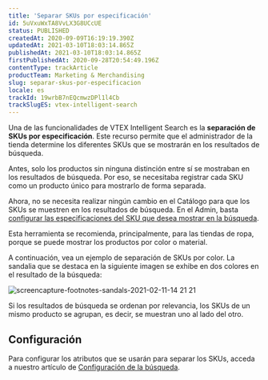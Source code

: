 ```yaml
---
title: 'Separar SKUs por especificación'
id: 5uVxuWxTA8VvLX3G8UCcUE
status: PUBLISHED
createdAt: 2020-09-09T16:19:19.390Z
updatedAt: 2021-03-10T18:03:14.865Z
publishedAt: 2021-03-10T18:03:14.865Z
firstPublishedAt: 2020-09-28T20:54:49.196Z
contentType: trackArticle
productTeam: Marketing & Merchandising
slug: separar-skus-por-especificacion
locale: es
trackId: 19wrbB7nEQcmwzDPl1l4Cb
trackSlugES: vtex-intelligent-search
---
```


Una de las funcionalidades de VTEX Intelligent Search es la **separación de SKUs por especificación**. Este recurso permite que el administrador de la tienda determine los diferentes SKUs que se mostrarán en los resultados de búsqueda.

Antes, solo los productos sin ninguna distinción entre sí se mostraban en los resultados de búsqueda. Por eso, se necesitaba registrar cada SKU como un producto único para mostrarlo de forma separada.

Ahora, no se necesita realizar ningún cambio en el Catálogo para que los SKUs se muestren en los resultados de búsqueda. En el Admin, basta [configurar las especificaciones del SKU que desea mostrar en la búsqueda](https://help.vtex.com/es/tracks/vtex-intelligent-search--19wrbB7nEQcmwzDPl1l4Cb/5t75L6lYNwix93l41s1Yrx). 

Esta herramienta se recomienda, principalmente, para las tiendas de ropa, porque se puede mostrar los productos por color o material.  

A continuación, vea un ejemplo de separación de SKUs por color. La sandalia que se destaca en la siguiente imagen se exhibe en dos colores en el resultado de la búsqueda:

![screencapture-footnotes-sandals-2021-02-11-14 21 21](//images.ctfassets.net/alneenqid6w5/3wDeiYyhcz0BNUyJrDo7zI/d5d68b1a11e1c117ca11653239037005/screencapture-footnotes-sandals-2021-02-11-14_21_21.png)

<div class="alert alert-info"><p>
Si los resultados de búsqueda se ordenan por relevancia, los SKUs de un mismo producto se agrupan, es decir, se muestran uno al lado del otro.</p></div>

## Configuración
Para configurar los atributos que se usarán para separar los SKUs, acceda a nuestro artículo de [Configuración de la búsqueda](https://help.vtex.com/es/tracks/vtex-intelligent-search--19wrbB7nEQcmwzDPl1l4Cb/5t75L6lYNwix93l41s1Yrx#).

